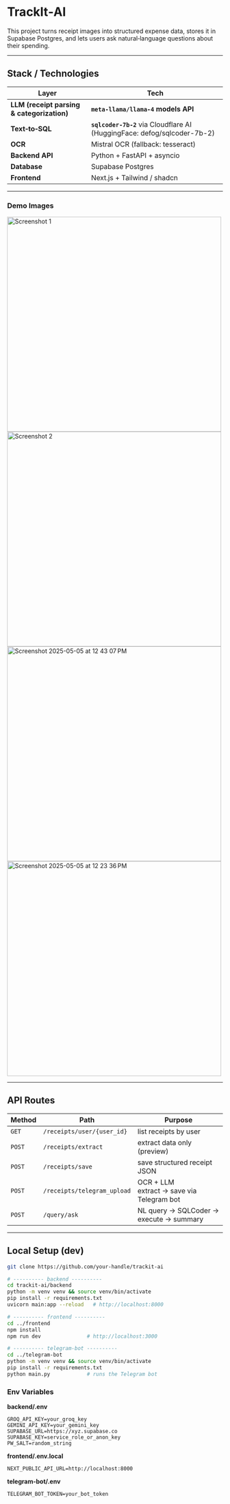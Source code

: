 # TrackIt‑AI

This project turns receipt images into structured expense data, stores it in Supabase Postgres, and lets users ask natural‑language questions about their spending.

---

## Stack / Technologies

| Layer                               | Tech                                                                                         |
|-------------------------------------|----------------------------------------------------------------------------------------------|
| **LLM (receipt parsing & categorization)** |  **`meta‑llama/llama‑4` models API**                             |
| **Text‑to‑SQL**                     | **`sqlcoder-7b-2`** via Cloudflare AI (HuggingFace: defog/sqlcoder-7b-2)                      |
| **OCR**                             | Mistral OCR (fallback: tesseract)                                                             |
| **Backend API**                     | Python + FastAPI + asyncio                                                                    |
| **Database**                        | Supabase Postgres                                                    |
| **Frontend**                        | Next.js + Tailwind / shadcn                                            |

---

### Demo Images

<img src="https://github.com/user-attachments/assets/c112ecbf-d3b6-47d5-a9d5-e9ac20edf0b7" alt="Screenshot 1" width="500" />
<img src="https://github.com/user-attachments/assets/18aa4b03-7c33-42c6-912f-6b10111c54cc" alt="Screenshot 2" width="500" />
<img width="500" alt="Screenshot 2025-05-05 at 12 43 07 PM" src="https://github.com/user-attachments/assets/9ac2c56e-d2e6-47fc-a5ec-0a8498b43841" />
<img width="500" alt="Screenshot 2025-05-05 at 12 23 36 PM" src="https://github.com/user-attachments/assets/1d45ffa9-f7e3-4b1c-ab76-e94dd93ac678" />

---

## API Routes

| Method | Path                          | Purpose                                      |
|--------|-------------------------------|----------------------------------------------|
| `GET`  | `/receipts/user/{user_id}`    | list receipts by user                        |
| `POST` | `/receipts/extract`           | extract data only (preview)                  |
| `POST` | `/receipts/save`              | save structured receipt JSON                 |
| `POST` | `/receipts/telegram_upload`   | OCR + LLM extract → save via Telegram bot     |
| `POST` | `/query/ask`                  | NL query → SQLCoder → execute → summary       |

---

## Local Setup (dev)

```bash
git clone https://github.com/your-handle/trackit-ai

# ---------- backend ----------
cd trackit-ai/backend
python -m venv venv && source venv/bin/activate
pip install -r requirements.txt
uvicorn main:app --reload   # http://localhost:8000

# ---------- frontend ----------
cd ../frontend
npm install
npm run dev               # http://localhost:3000

# ---------- telegram‑bot ----------
cd ../telegram-bot
python -m venv venv && source venv/bin/activate
pip install -r requirements.txt
python main.py            # runs the Telegram bot
```

### Env Variables

**backend/.env**
```
GROQ_API_KEY=your_groq_key
GEMINI_API_KEY=your_gemini_key
SUPABASE_URL=https://xyz.supabase.co
SUPABASE_KEY=service_role_or_anon_key
PW_SALT=random_string
```

**frontend/.env.local**
```
NEXT_PUBLIC_API_URL=http://localhost:8000
```

**telegram-bot/.env**
```
TELEGRAM_BOT_TOKEN=your_bot_token
```
